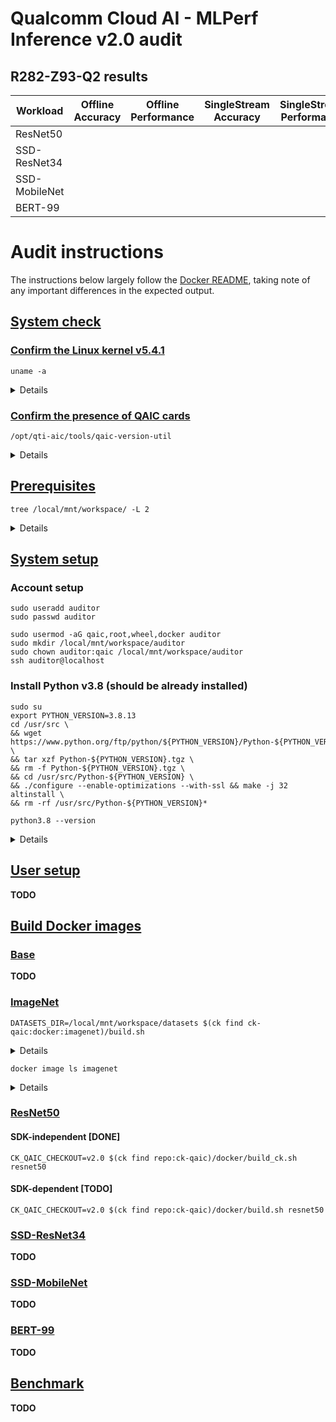 # Qualcomm Cloud AI - MLPerf Inference v2.0 audit

## R282-Z93-Q2 results

| Workload      | Offline Accuracy | Offline Performance | SingleStream Accuracy | SingleStream Performance | MultiStream Accuracy | MultiStream Performance |
| ------------- | ---------------- | ------------------- | --------------------- | ------------------------ | -------------------- | ----------------------- |
| ResNet50      |                  |                     |                       |                          |                      |                         |
| SSD-ResNet34  |                  |                     |                       |                          |                      |                         |
| SSD-MobileNet |                  |                     |                       |                          |                      |                         |
| BERT-99       |                  |                     |                       |                          | N/A                  | N/A                     |

# Audit instructions

The instructions below largely follow the [Docker README](https://github.com/krai/ck-qaic/blob/main/docker/README.md), taking note of any important differences in the expected output.

## [System check](https://github.com/krai/ck-qaic/tree/main/docker#system-check)

### [Confirm the Linux kernel v5.4.1](https://github.com/krai/ck-qaic/tree/main/docker#confirm-the-linux-kernel-v541)
```
uname -a
```
<details><pre>
Linux dyson 5.4.1-1.el7.elrepo.x86_64 #1 SMP Fri Nov 29 10:21:13 EST 2019 x86_64 x86_64 x86_64 GNU/Linux
</pre></details>

### [Confirm the presence of QAIC cards](https://github.com/krai/ck-qaic/tree/main/docker#confirm-the-presence-of-qaic-cards)
```
/opt/qti-aic/tools/qaic-version-util
```
<details><pre>
5
</pre></details>

## [Prerequisites](https://github.com/krai/ck-qaic/tree/main/docker#prerequisites)

```
tree /local/mnt/workspace/ -L 2
```
<details><pre>
/local/mnt/workspace/
├── auditor
├── datasets
│   └── imagenet
├── docker [error opening dir]
└── sdks
    ├── qaic-apps-1.6.80.zip
    └── qaic-platform-sdk-1.6.80.zip

5 directories, 2 files
</pre></details>

## [System setup](https://github.com/krai/ck-qaic/blob/main/docker/README.md#system-setup)

### Account setup

```
sudo useradd auditor
sudo passwd auditor
```

```
sudo usermod -aG qaic,root,wheel,docker auditor
sudo mkdir /local/mnt/workspace/auditor
sudo chown auditor:qaic /local/mnt/workspace/auditor
ssh auditor@localhost
```

### Install Python v3.8 (should be already installed)

```
sudo su
export PYTHON_VERSION=3.8.13
cd /usr/src \
&& wget https://www.python.org/ftp/python/${PYTHON_VERSION}/Python-${PYTHON_VERSION}.tgz \
&& tar xzf Python-${PYTHON_VERSION}.tgz \
&& rm -f Python-${PYTHON_VERSION}.tgz \
&& cd /usr/src/Python-${PYTHON_VERSION} \
&& ./configure --enable-optimizations --with-ssl && make -j 32 altinstall \
&& rm -rf /usr/src/Python-${PYTHON_VERSION}*
```

```
python3.8 --version
```
<details><pre>
Python 3.8.13
</pre></details>

## [User setup](https://github.com/krai/ck-qaic/blob/main/docker/README.md#user-setup)

**TODO**

## [Build Docker images](https://github.com/krai/ck-qaic/blob/main/docker/README.md#build-a-docker-image)

### [Base](https://github.com/krai/ck-qaic/blob/main/docker/base/README.md)

**TODO**

### [ImageNet](https://github.com/krai/ck-qaic/blob/main/docker/imagenet/README.md)

```
DATASETS_DIR=/local/mnt/workspace/datasets $(ck find ck-qaic:docker:imagenet)/build.sh
```

<details><pre>
Sending build context to Docker daemon  6.747GB
Step 1/2 : FROM centos:7
7: Pulling from library/centos
2d473b07cdd5: Pull complete
Digest: sha256:c73f515d06b0fa07bb18d8202035e739a494ce760aa73129f60f4bf2bd22b407
Status: Downloaded newer image for centos:7
 ---> eeb6ee3f44bd
Step 2/2 : ADD imagenet /imagenet
 ---> 8b50031cf317
Successfully built 8b50031cf317
Successfully tagged imagenet:latest

real    3m18.980s
user    0m16.976s
sys     0m11.106s

Done.
</pre></details>

```
docker image ls imagenet
```

<details><pre>
EPOSITORY   TAG       IMAGE ID       CREATED              SIZE
imagenet     latest    8b50031cf317   About a minute ago   6.91GB
</pre></details>

### [ResNet50](https://github.com/krai/ck-qaic/blob/main/docker/resnet50/README.md)

#### SDK-independent [DONE]
```
CK_QAIC_CHECKOUT=v2.0 $(ck find repo:ck-qaic)/docker/build_ck.sh resnet50
```

#### SDK-dependent [TODO]
```
CK_QAIC_CHECKOUT=v2.0 $(ck find repo:ck-qaic)/docker/build.sh resnet50
```

### [SSD-ResNet34](https://github.com/krai/ck-qaic/blob/main/docker/ssd-resnet34/README.md)

**TODO**

### [SSD-MobileNet](https://github.com/krai/ck-qaic/blob/main/docker/ssd-mobilenet/README.md)

**TODO**

### [BERT-99](https://github.com/krai/ck-qaic/blob/main/docker/bert/README.md)

**TODO**

## [Benchmark](https://github.com/krai/ck-qaic/blob/main/script/run/README.md#q2)

**TODO**
